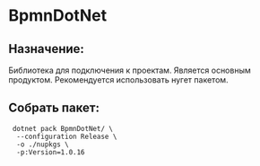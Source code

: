 # BpmnDotNet

## Назначение:
Библиотека для подключения к проектам. Является основным продуктом. Рекомендуется использовать нугет пакетом.


## Собрать пакет:
~~~
 dotnet pack BpmnDotNet/ \
  --configuration Release \
  -o ./nupkgs \
  -p:Version=1.0.16
~~~
